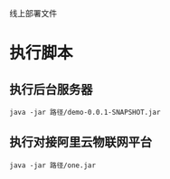 线上部署文件
# 执行脚本

## 执行后台服务器
```cli
java -jar 路径/demo-0.0.1-SNAPSHOT.jar
```
## 执行对接阿里云物联网平台
```cli
java -jar 路径/one.jar
```